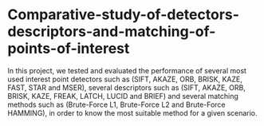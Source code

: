# Comparative-study-of-detectors-descriptors-and-matching-of-points-of-interest
In this project, we tested and evaluated the performance of several most used interest point detectors such as (SIFT, AKAZE, ORB, BRISK, KAZE, FAST, STAR and MSER), several descriptors such as (SIFT, AKAZE, ORB, BRISK, KAZE, FREAK, LATCH, LUCID and BRIEF) and several matching methods such as (Brute-Force L1, Brute-Force L2 and Brute-Force HAMMING), in order to know the most suitable method for a given scenario. 
